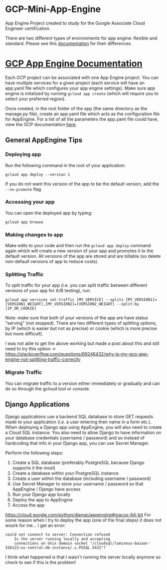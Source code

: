 # GCP-Mini-App-Engine
App Engine Project created to study for the Google Associate Cloud Engineer certification. 

There are two different types of environments for app engine: flexible and standard. Please see this [documentation](https://cloud.google.com/appengine/docs/the-appengine-environments) for their differences.

# [GCP App Engine Documentation](https://cloud.google.com/python/django/appengine)
Each GCP project can be associated with one App Engine project. You can have multiple services for a given project (each service will have an app.yaml file which configures your app engine settings). Make sure app engine is initalized by running `gcloud app create` (which will require you to select your preferred region).

Once created, in the root folder of the app (the same directory as the manage.py file), create an app.yaml file which acts as the configuration file 
for AppEngine. For a list of all the parameters the app.yaml file could have, view the GCP documentation [here](https://cloud.google.com/appengine/docs/standard/python3/config/appref?authuser=2).
## General AppEngine Tips
### Deploying app
Run the following command in the root of your application:
```
gcloud app deploy --version 1
```
If you do not want this version of the app to be the default version, add the `--no-promote` flag


### Accessing your app
You can open the deployed app by typing:
```
gcloud app browse
```

### Making changes to app
Make edits to your code and then run the `gcloud app deploy` command again which will create a new version of your app and promotes it to the default version. All versions of the app are stored and are billable (so delete non-default versions of app to reduce costs).

### Splitting Traffic
To split traffic for your app (i.e. you can split traffic between different versions of your app for A/B testing), run:
```
gcloud app services set-traffic [MY_SERVICE] --splits [MY_VERSION1]=[VERSION1_WEIGHT],[MY_VERSION2]=[VERSION2_WEIGHT] --split-by [IP_OR_COOKIE]
```
Note: make sure that both of your versions of the app are have status "serving" (not stopped). 
There are two different types of splitting options, by IP (which is easier but not as precise) or cookie (which is more precise but more difficult).

I was not able to get the above working but made a post about this and still need to try this option -> https://stackoverflow.com/questions/69246432/why-is-my-gcp-app-engine-not-splitting-traffic-correctly

### Migrate Traffic
You can migrate traffic to a version either immediately or gradually and can do so through the gcloud tool or console. 

## Django Applications
Django applications use a backend SQL database to store GET requests made to your application (i.e. a user entering their name in a form etc.). When deploying a Django app using AppEngine, you will also need to create a Cloud SQL instance. You also need to allow Django to have information on your database credentials (username / password) and so instead of hardcoding that info in your Django app, you can use Secret Manager.

Perform the following steps:
1. Create a SQL database (preferably PostgreSQL because Django supports it the most)
2. Create a database within your PostgreSQL instance
3. Create a user within the database (including username / password)
4. Use Secret Manager to store your username / password so that AppEngine / Django have access
5. Run your Django app locally
6. Deploy the app to AppEngine
7. Access the app

https://cloud.google.com/python/django/appengine#macos-64-bit
For some reason when I try to deploy the app (one of the final steps) it does not woork for me... I get an error:	
```
could not connect to server: Connection refused
	Is the server running locally and accepting
	connections on Unix domain socket "/cloudsql/luminous-bazaar-326123:us-central:db-instance/.s.PGSQL.5432"?`
```
I think what happened is that I wasn't running the server locally anymore so check to see if this is the problem! 
